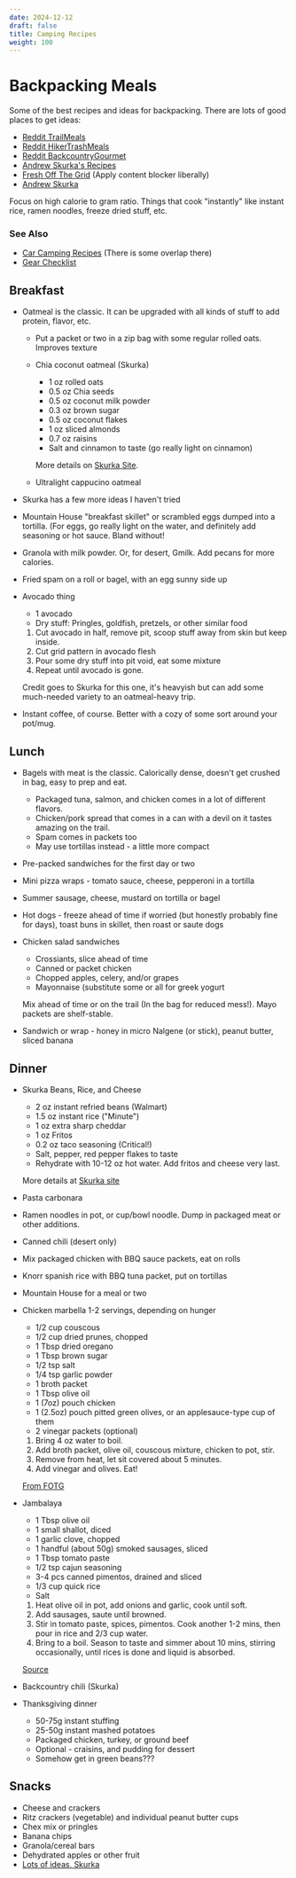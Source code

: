 ```yaml
---
date: 2024-12-12
draft: false
title: Camping Recipes
weight: 100
---
```


# Backpacking Meals

Some of the best recipes and ideas for backpacking. There are lots of good places to get ideas:

- [Reddit TrailMeals](https://old.reddit.com/r/trailmeals/top?t=all)
- [Reddit HikerTrashMeals](https://old.reddit.com/r/HikerTrashMeals/top?t=all)
- [Reddit BackcountryGourmet](https://old.reddit.com/r/Backcountrygourmet/top?t=all)
- [Andrew Skurka's Recipes](https://andrewskurka.com/tag/backpacking-meal-recipes/)
- [Fresh Off The Grid](https://www.freshoffthegrid.com/backpacking-recipes/) (Apply content blocker liberally)
- [Andrew Skurka](https://andrewskurka.com/tag/backpacking-meal-recipes/)

Focus on high calorie to gram ratio. Things that cook "instantly" like instant rice, ramen noodles, freeze dried stuff, etc.

### See Also

- [Car Camping Recipes](/notes/car_camping_food.html) (There is some overlap there)
- [Gear Checklist](/notes/gear_checklist.html)

## Breakfast

- Oatmeal is the classic. It can be upgraded with all kinds of stuff to add protein, flavor, etc.
  
  - Put a packet or two in a zip bag with some regular rolled oats. Improves texture
  - Chia coconut oatmeal (Skurka)
    
    - 1 oz rolled oats
    - 0.5 oz Chia seeds
    - 0.5 oz coconut milk powder
    - 0.3 oz brown sugar
    - 0.5 oz coconut flakes
    - 1 oz sliced almonds
    - 0.7 oz raisins
    - Salt and cinnamon to taste (go really light on cinnamon)
    
    More details on [Skurka Site](https://andrewskurka.com/breakfast-recipe-coconut-chia-oatmeal/).
  - Ultralight cappucino oatmeal
- Skurka has a few more ideas I haven't tried
- Mountain House "breakfast skillet" or scrambled eggs dumped into a tortilla. (For eggs, go really light on the water, and definitely add seasoning or hot sauce. Bland without!
- Granola with milk powder. Or, for desert, Gmilk. Add pecans for more calories.
- Fried spam on a roll or bagel, with an egg sunny side up
- Avocado thing
  
  - 1 avocado
  - Dry stuff: Pringles, goldfish, pretzels, or other similar food
  
  <!--THE END-->
  
  1. Cut avocado in half, remove pit, scoop stuff away from skin but keep inside.
  2. Cut grid pattern in avocado flesh
  3. Pour some dry stuff into pit void, eat some mixture
  4. Repeat until avocado is gone.
  
  Credit goes to Skurka for this one, it's heavyish but can add some much-needed variety to an oatmeal-heavy trip.
- Instant coffee, of course. Better with a cozy of some sort around your pot/mug.

## Lunch

- Bagels with meat is the classic. Calorically dense, doesn't get crushed in bag, easy to prep and eat.
  
  - Packaged tuna, salmon, and chicken comes in a lot of different flavors.
  - Chicken/pork spread that comes in a can with a devil on it tastes amazing on the trail.
  - Spam comes in packets too
  - May use tortillas instead - a little more compact
- Pre-packed sandwiches for the first day or two
- Mini pizza wraps - tomato sauce, cheese, pepperoni in a tortilla
- Summer sausage, cheese, mustard on tortilla or bagel
- Hot dogs - freeze ahead of time if worried (but honestly probably fine for days), toast buns in skillet, then roast or saute dogs
- Chicken salad sandwiches
  
  - Crossiants, slice ahead of time
  - Canned or packet chicken
  - Chopped apples, celery, and/or grapes
  - Mayonnaise (substitute some or all for greek yogurt
  
  Mix ahead of time or on the trail (In the bag for reduced mess!). Mayo packets are shelf-stable.
- Sandwich or wrap - honey in micro Nalgene (or stick), peanut butter, sliced banana

## Dinner

- Skurka Beans, Rice, and Cheese
  
  - 2 oz instant refried beans (Walmart)
  - 1.5 oz instant rice ("Minute")
  - 1 oz extra sharp cheddar
  - 1 oz Fritos
  - 0.2 oz taco seasoning (Critical!)
  - Salt, pepper, red pepper flakes to taste
  - Rehydrate with 10-12 oz hot water. Add fritos and cheese very last.
  
  More details at [Skurka site](https://andrewskurka.com/backpacking-dinner-recipe-beans-rice-with-fritos-cheese/)
- Pasta carbonara
- Ramen noodles in pot, or cup/bowl noodle. Dump in packaged meat or other additions.
- Canned chili (desert only)
- Mix packaged chicken with BBQ sauce packets, eat on rolls
- Knorr spanish rice with BBQ tuna packet, put on tortillas
- Mountain House for a meal or two
- Chicken marbella 1-2 servings, depending on hunger
  
  - 1/2 cup couscous
  - 1/2 cup dried prunes, chopped
  - 1 Tbsp dried oregano
  - 1 Tbsp brown sugar
  - 1/2 tsp salt
  - 1/4 tsp garlic powder
  - 1 broth packet
  - 1 Tbsp olive oil
  - 1 (7oz) pouch chicken
  - 1 (2.5oz) pouch pitted green olives, or an applesauce-type cup of them
  - 2 vinegar packets (optional)
  
  <!--THE END-->
  
  1. Bring 4 oz water to boil.
  2. Add broth packet, olive oil, couscous mixture, chicken to pot, stir.
  3. Remove from heat, let sit covered about 5 minutes.
  4. Add vinegar and olives. Eat!
  
  [From FOTG](https://www.freshoffthegrid.com/backpackers-chicken-marbella/)
- Jambalaya
  
  - 1 Tbsp olive oil
  - 1 small shallot, diced
  - 1 garlic clove, chopped
  - 1 handful (about 50g) smoked sausages, sliced
  - 1 Tbsp tomato paste
  - 1/2 tsp cajun seasoning
  - 3-4 pcs canned pimentos, drained and sliced
  - 1/3 cup quick rice
  - Salt
  
  <!--THE END-->
  
  1. Heat olive oil in pot, add onions and garlic, cook until soft.
  2. Add sausages, saute until browned.
  3. Stir in tomato paste, spices, pimentos. Cook another 1-2 mins, then pour in rice and 2/3 cup water.
  4. Bring to a boil. Season to taste and simmer about 10 mins, stirring occasionally, until rices is done and liquid is absorbed.
  
  [Source](https://seattlebackpackersmagazine.com/smoked-sausage-jambalaya-recipe/)
- Backcountry chili (Skurka)
- Thanksgiving dinner
  
  - 50-75g instant stuffing
  - 25-50g instant mashed potatoes
  - Packaged chicken, turkey, or ground beef
  - Optional - craisins, and pudding for dessert
  - Somehow get in green beans???

## Snacks

- Cheese and crackers
- Ritz crackers (vegetable) and individual peanut butter cups
- Chex mix or pringles
- Banana chips
- Granola/cereal bars
- Dehydrated apples or other fruit
- [Lots of ideas, Skurka](https://andrewskurka.com/58-recommended-snacks-and-lunches-for-backpacking/)
